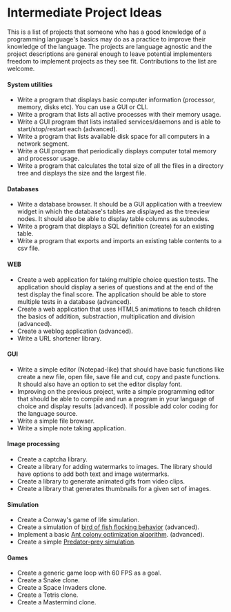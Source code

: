 # Intermediate Project Ideas

This is a list of projects that someone who has a good knowledge of a programming language's basics may do as a practice to improve their knowledge of the language. The projects are language agnostic and the project descriptions are general enough to leave potential implementers freedom to implement projects as they see fit. Contributions to the list are welcome.



#### System utilities

- Write a program that displays basic computer information (processor, memory, disks etc). You can use a GUI or CLI.
- Write a program that lists all active processes with their memory usage.
- Write a GUI program that lists installed services/daemons and is able to start/stop/restart each (advanced).
- Write a program that lists available disk space for all computers in a network segment.
- Write a GUI program that periodically displays computer total memory and processor usage.
- Write a program that calculates the total size of all the files in a directory tree and displays the size and the largest file.


#### Databases

- Write a database browser. It should be a GUI application with a treeview widget in which the database's tables are displayed as the treeview nodes. It should also be able to display table columns as subnodes.
- Write a program that displays a SQL definition (create)  for an existing table.
- Write a program that exports and imports an existing table contents to a csv file.

#### WEB

- Create a web application for taking multiple choice question tests. The application should display a series of questions and at the end of the test display the final score. The application should be able to store multiple tests in a database (advanced).
- Create a web application that uses HTML5 animations to teach children the basics of addition, substraction, multiplication and division (advanced).
- Create a weblog application (advanced).
- Write a URL shortener library.

#### GUI

- Write a simple editor (Notepad-like) that should have basic functions like create a new file, open file, save file and cut, copy and paste functions. It should also have an option to set the editor display font.
- Improving on the previous project, write a simple programming editor that should be able to compile and run a program in your language of choice and display results (advanced). If possible add color coding for the language source.
- Write a simple file browser.
- Write a simple note taking application.

#### Image processing

- Create a captcha library.
- Create a library for adding watermarks to images. The library should have options to add both text and image watermarks.
- Create a library to generate animated gifs from video clips.
- Create a library that generates thumbnails for a given set of images.



#### Simulation

- Create a Conway's game of life simulation.
- Create a simulation of [bird of fish flocking behavior](https://en.wikipedia.org/wiki/Flocking_(behavior)) (advanced).
- Implement a basic [Ant colony optimization algorithm](https://en.wikipedia.org/wiki/Ant_colony_optimization_algorithms). (advanced).
- Create a simple [Predator-prey simulation](http://www.scholarpedia.org/article/Predator-prey_model).




#### Games

- Create a generic game loop with 60 FPS as a goal.
- Create a Snake clone.
- Create a Space Invaders clone.
- Create a Tetris clone.
- Create a Mastermind clone.

